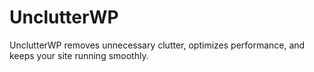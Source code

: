 # UnclutterWP
UnclutterWP removes unnecessary clutter, optimizes performance, and keeps your site running smoothly.
